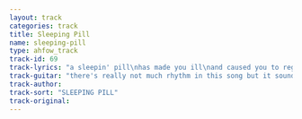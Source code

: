 ```yaml
---
layout: track
categories: track
title: Sleeping Pill
name: sleeping-pill
type: ahfow_track
track-id: 69
track-lyrics: "a sleepin' pill\nhas made you ill\nand caused you to regress\nyou're losin' touch\nwith simple pleasures\nyour life is gettin' dull\n\nyour telephone neurosis\nit's killin' all us\nyour friends are gettin' famous\nbut that's not who have to call\nyou're havin' trouble wakin' up\nyou want things to be perfect\nyou're always at the window\nyou think it's safer there"
track-guitar: "there's really not much rhythm in this song but it sounds nice to slap a capo on F# and play these chords\nverse: A D\nchange: F G Amin G F G Amin\n(provided by brad)"
track-author: 
track-sort: "SLEEPING PILL"
track-original: 
---
```

